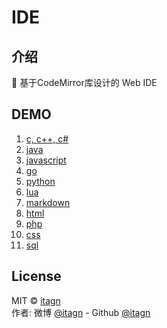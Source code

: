 # IDE

## 介绍  
:penguin: 基于CodeMirror库设计的 Web IDE  
## DEMO  

1. [c, c++, c#](https://itagn.github.io/IDE/demo/c)
1. [java](https://itagn.github.io/IDE/demo/java)
1. [javascript](https://itagn.github.io/IDE/demo/javascript)
1. [go](https://itagn.github.io/IDE/demo/go)
1. [python](https://itagn.github.io/IDE/demo/python)
1. [lua](https://itagn.github.io/IDE/demo/lua)
1. [markdown](https://itagn.github.io/IDE/demo/markdown)
1. [html](https://itagn.github.io/IDE/demo/htmlMixed)
1. [php](https://itagn.github.io/IDE/demo/php)
1. [css](https://itagn.github.io/IDE/demo/css)
1. [sql](https://itagn.github.io/IDE/demo/sql)

## License
MIT © [itagn][1]  
作者: 微博 [@itagn][2] - Github [@itagn][3] 

[1]: https://weibo.com/p/1005053782707172
[2]: https://github.com/itagn
[3]: https://github.com/itagn